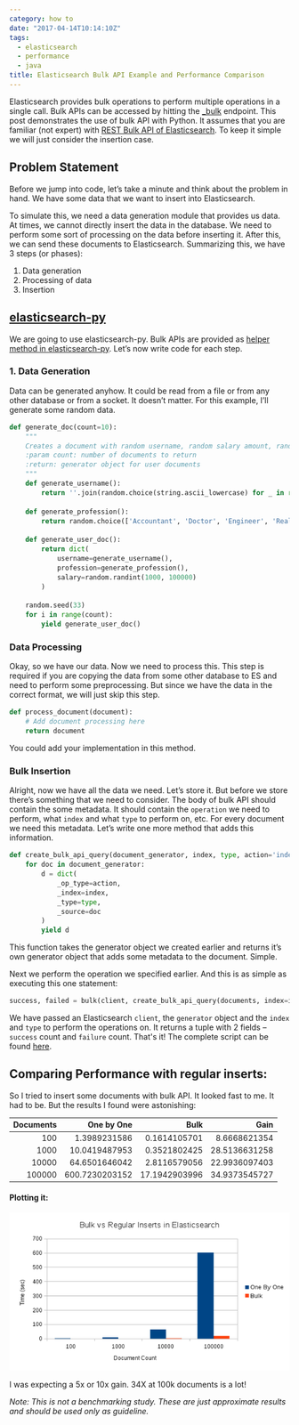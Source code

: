 ```yaml
---
category: how to
date: "2017-04-14T10:14:10Z"
tags:
  - elasticsearch
  - performance
  - java
title: Elasticsearch Bulk API Example and Performance Comparison
---
```


Elasticsearch provides bulk operations to perform multiple operations in a single call. Bulk APIs can be accessed by hitting the [\_bulk][es-ref-bulk] endpoint.
This post demonstrates the use of bulk API with Python. It assumes that you are familiar (not expert) with [REST Bulk API of Elasticsearch][es-ref-bulk]. To keep it simple we will just consider the insertion case.

## Problem Statement

Before we jump into code, let’s take a minute and think about the problem in hand. We have some data that we want to insert into Elasticsearch.

To simulate this, we need a data generation module that provides us data. At times, we cannot directly insert the data in the database. We need to perform some sort of processing on the data before inserting it. After this, we can send these documents to Elasticsearch. Summarizing this, we have 3 steps (or phases):

1. Data generation
2. Processing of data
3. Insertion

## [elasticsearch-py]

We are going to use elasticsearch-py. Bulk APIs are provided as [helper method in elasticsearch-py][es-py-docs]. Let’s now write code for each step.

### 1. Data Generation

Data can be generated anyhow. It could be read from a file or from any other database or from a socket. It doesn’t matter. For this example, I’ll generate some random data.

```python
def generate_doc(count=10):
    """
    Creates a document with random username, random salary amount, random profession and a date of birth
    :param count: number of documents to return
    :return: generator object for user documents
    """
    def generate_username():
        return ''.join(random.choice(string.ascii_lowercase) for _ in range(10))

    def generate_profession():
        return random.choice(['Accountant', 'Doctor', 'Engineer', 'Realtor', 'Writer'])

    def generate_user_doc():
        return dict(
            username=generate_username(),
            profession=generate_profession(),
            salary=random.randint(1000, 100000)
        )

    random.seed(33)
    for i in range(count):
        yield generate_user_doc()
```

### Data Processing

Okay, so we have our data. Now we need to process this. This step is required if you are copying the data from some other database to ES and need to perform some preprocessing. But since we have the data in the correct format, we will just skip this step.

```python
def process_document(document):
    # Add document processing here
    return document
```

You could add your implementation in this method.

### Bulk Insertion

Alright, now we have all the data we need. Let’s store it. But before we store there’s something that we need to consider. The body of bulk API should contain the some metadata. It should contain the `operation` we need to perform, what `index` and what `type` to perform on, etc. For every document we need this metadata. Let’s write one more method that adds this information.

```python
def create_bulk_api_query(document_generator, index, type, action='index'):
    for doc in document_generator:
        d = dict(
            _op_type=action,
            _index=index,
            _type=type,
            _source=doc
        )
        yield d
```

This function takes the generator object we created earlier and returns it’s own generator object that adds some metadata to the document. Simple.

Next we perform the operation we specified earlier. And this is as simple as executing this one statement:

```python
success, failed = bulk(client, create_bulk_api_query(documents, index=index, type=type))
```

We have passed an Elasticsearch `client`, the `generator` object and the `index` and `type` to perform the operations on. It returns a tuple with 2 fields – `success` count and `failure` count. That's it!
The complete script can be found [here][gist].

## Comparing Performance with regular inserts:

So I tried to insert some documents with bulk API. It looked fast to me. It had to be. But the results I found were astonishing:

| Documents |     One by One |          Bulk |          Gain |
| --------: | -------------: | ------------: | ------------: |
|       100 |   1.3989231586 |  0.1614105701 |  8.6668621354 |
|      1000 |  10.0419487953 |  0.3521802425 | 28.5136631258 |
|     10000 |  64.6501646042 |  2.8116579056 | 22.9936097403 |
|    100000 | 600.7230203152 | 17.1942903996 | 34.9373545727 |

#### Plotting it:

![Comparasion][image]

I was expecting a 5x or 10x gain. 34X at 100k documents is a lot!

_Note: This is not a benchmarking study. These are just approximate results and should be used only as guideline._

[es-ref-bulk]: https://www.elastic.co/guide/en/elasticsearch/reference/current/docs-bulk.html
[elasticsearch-py]: http://elasticsearch-py.readthedocs.io/en/master/index.html
[es-py-docs]: http://elasticsearch-py.readthedocs.io/en/master/helpers.html
[gist]: https://github.com/sureshsarda/scripts/blob/master/bulk_api.py
[image]: /assets/images/posts/es/performance.png
